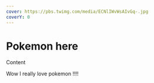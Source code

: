 ```yaml
---
cover: https://pbs.twimg.com/media/ECNlIWvWsAIvGq-.jpg
coverY: 0
---
```


# Pokemon here

Content&#x20;

Wow I really love pokemon !!!!

<figure><img src="https://images-wixmp-ed30a86b8c4ca887773594c2.wixmp.com/f/c9be30e5-5d79-4c7e-b734-3ce0a28bb294/d9tktsn-9df9efb4-39e0-41a9-873c-920656f67e33.png/v1/fill/w_900,h_900,q_80,strp/pokemon_blue_version__game_boy__hq_box_art_clean_by_jadelune_d9tktsn-fullview.jpg?token=eyJ0eXAiOiJKV1QiLCJhbGciOiJIUzI1NiJ9.eyJzdWIiOiJ1cm46YXBwOjdlMGQxODg5ODIyNjQzNzNhNWYwZDQxNWVhMGQyNmUwIiwiaXNzIjoidXJuOmFwcDo3ZTBkMTg4OTgyMjY0MzczYTVmMGQ0MTVlYTBkMjZlMCIsIm9iaiI6W1t7ImhlaWdodCI6Ijw9OTAwIiwicGF0aCI6IlwvZlwvYzliZTMwZTUtNWQ3OS00YzdlLWI3MzQtM2NlMGEyOGJiMjk0XC9kOXRrdHNuLTlkZjllZmI0LTM5ZTAtNDFhOS04NzNjLTkyMDY1NmY2N2UzMy5wbmciLCJ3aWR0aCI6Ijw9OTAwIn1dXSwiYXVkIjpbInVybjpzZXJ2aWNlOmltYWdlLm9wZXJhdGlvbnMiXX0.K8UlvLdHjQ7GYnhr5y5M-MekdPXM0EMx5Xj21WPaalI" alt=""><figcaption></figcaption></figure>
